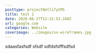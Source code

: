 ```yaml
---
posttype: projectNetlifyCMS
title: test 2
date: 2020-06-27T12:22:53.248Z
url: google.com
categories: Website
coverimage: ../images/ux-wireframes.jpg
---
```

sdaasfasfsdf sfsdf sdfdsfsfffsdfsd